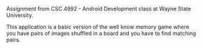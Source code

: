 Assignment from CSC 4992 - Android Development class at Wayne State University.

This application is a basic version of the well know memory game where you have pairs of images shuffled in a board and you have to find matching pairs.